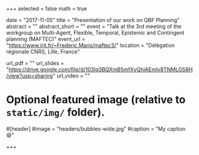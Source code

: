 +++
selected = false
math = true

date = "2017-11-05"
title = "Presentation of our work on QBF Planning"
abstract = ""
abstract_short = ""
event = "Talk at the 3rd meeting of the workgroup on Multi-Agent, Flexible, Temporal, Epistemic and Contingent planning (MAFTEC)"
event_url = "https://www.irit.fr/~Frederic.Maris/maftec3/"
location = "Délégation régionale CNRS, Lille, France"

url_pdf = ""
url_slides = "https://drive.google.com/file/d/103Iq3BQXmB5mfXyQhiAEmlv8TNMLGS8H/view?usp=sharing"
url_video = ""

# Optional featured image (relative to `static/img/` folder).
#[header]
#image = "headers/bubbles-wide.jpg"
#caption = "My caption :smile:"

+++

<!-- Embed your slides or video here using [shortcodes](https://gcushen.github.io/hugo-academic-demo/post/writing-markdown-latex/).Further details can easily be added using *Markdown* and $\rm \LaTeX$ math code.  -->


